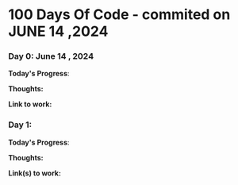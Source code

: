 # 100 Days Of Code - commited on JUNE 14 ,2024

### Day 0: June 14 , 2024

**Today's Progress**: 

**Thoughts:** 

**Link to work:** 



### Day 1: 

**Today's Progress**: 

**Thoughts:** 

**Link(s) to work:**

